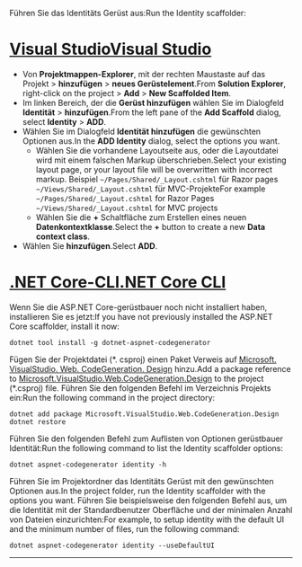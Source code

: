 <span data-ttu-id="42ad6-101">Führen Sie das Identitäts Gerüst aus:</span><span class="sxs-lookup"><span data-stu-id="42ad6-101">Run the Identity scaffolder:</span></span>

# <a name="visual-studiotabvisual-studio"></a>[<span data-ttu-id="42ad6-102">Visual Studio</span><span class="sxs-lookup"><span data-stu-id="42ad6-102">Visual Studio</span></span>](#tab/visual-studio)

* <span data-ttu-id="42ad6-103">Von **Projektmappen-Explorer**, mit der rechten Maustaste auf das Projekt > **hinzufügen** > **neues Gerüstelement**.</span><span class="sxs-lookup"><span data-stu-id="42ad6-103">From **Solution Explorer**, right-click on the project > **Add** > **New Scaffolded Item**.</span></span>
* <span data-ttu-id="42ad6-104">Im linken Bereich, der die **Gerüst hinzufügen** wählen Sie im Dialogfeld **Identität** > **hinzufügen**.</span><span class="sxs-lookup"><span data-stu-id="42ad6-104">From the left pane of the **Add Scaffold** dialog, select **Identity** > **ADD**.</span></span>
* <span data-ttu-id="42ad6-105">Wählen Sie im Dialogfeld **Identität hinzufügen** die gewünschten Optionen aus.</span><span class="sxs-lookup"><span data-stu-id="42ad6-105">In the **ADD Identity** dialog, select the options you want.</span></span>
  * <span data-ttu-id="42ad6-106">Wählen Sie die vorhandene Layoutseite aus, oder die Layoutdatei wird mit einem falschen Markup überschrieben.</span><span class="sxs-lookup"><span data-stu-id="42ad6-106">Select your existing layout page, or your layout file will be overwritten with incorrect markup.</span></span> <span data-ttu-id="42ad6-107">Beispiel `~/Pages/Shared/_Layout.cshtml` für Razor pages `~/Views/Shared/_Layout.cshtml` für MVC-Projekte</span><span class="sxs-lookup"><span data-stu-id="42ad6-107">For example `~/Pages/Shared/_Layout.cshtml` for Razor Pages `~/Views/Shared/_Layout.cshtml` for MVC projects</span></span>
  * <span data-ttu-id="42ad6-108">Wählen Sie die **+** Schaltfläche zum Erstellen eines neuen **Datenkontextklasse**.</span><span class="sxs-lookup"><span data-stu-id="42ad6-108">Select the **+** button to create a new **Data context class**.</span></span>
* <span data-ttu-id="42ad6-109">Wählen Sie **hinzufügen**.</span><span class="sxs-lookup"><span data-stu-id="42ad6-109">Select **ADD**.</span></span>

# <a name="net-core-clitabnetcore-cli"></a>[<span data-ttu-id="42ad6-110">.NET Core-CLI</span><span class="sxs-lookup"><span data-stu-id="42ad6-110">.NET Core CLI</span></span>](#tab/netcore-cli)

<span data-ttu-id="42ad6-111">Wenn Sie die ASP.NET Core-gerüstbauer noch nicht installiert haben, installieren Sie es jetzt:</span><span class="sxs-lookup"><span data-stu-id="42ad6-111">If you have not previously installed the ASP.NET Core scaffolder, install it now:</span></span>

```dotnetcli
dotnet tool install -g dotnet-aspnet-codegenerator
```

<span data-ttu-id="42ad6-112">Fügen Sie der Projektdatei (\*. csproj) einen Paket Verweis auf [Microsoft. VisualStudio. Web. CodeGeneration. Design](https://www.nuget.org/packages/Microsoft.VisualStudio.Web.CodeGeneration.Design/) hinzu.</span><span class="sxs-lookup"><span data-stu-id="42ad6-112">Add a package reference to [Microsoft.VisualStudio.Web.CodeGeneration.Design](https://www.nuget.org/packages/Microsoft.VisualStudio.Web.CodeGeneration.Design/) to the project (\*.csproj) file.</span></span> <span data-ttu-id="42ad6-113">Führen Sie den folgenden Befehl im Verzeichnis Projekts ein:</span><span class="sxs-lookup"><span data-stu-id="42ad6-113">Run the following command in the project directory:</span></span>

```dotnetcli
dotnet add package Microsoft.VisualStudio.Web.CodeGeneration.Design
dotnet restore
```

<span data-ttu-id="42ad6-114">Führen Sie den folgenden Befehl zum Auflisten von Optionen gerüstbauer Identität:</span><span class="sxs-lookup"><span data-stu-id="42ad6-114">Run the following command to list the Identity scaffolder options:</span></span>

```dotnetcli
dotnet aspnet-codegenerator identity -h
```

<span data-ttu-id="42ad6-115">Führen Sie im Projektordner das Identitäts Gerüst mit den gewünschten Optionen aus.</span><span class="sxs-lookup"><span data-stu-id="42ad6-115">In the project folder, run the Identity scaffolder with the options you want.</span></span> <span data-ttu-id="42ad6-116">Führen Sie beispielsweise den folgenden Befehl aus, um die Identität mit der Standardbenutzer Oberfläche und der minimalen Anzahl von Dateien einzurichten:</span><span class="sxs-lookup"><span data-stu-id="42ad6-116">For example, to setup identity with the default UI and the minimum number of files, run the following command:</span></span>

```dotnetcli
dotnet aspnet-codegenerator identity --useDefaultUI
```

---
